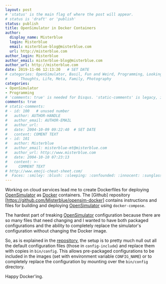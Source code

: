 ```yaml
---
layout: post
# 'status' is the main flag of where the post will appear.
# status is 'draft' or 'publish'
status: publish
title: OpenSimulator in Docker Containers
author:
  display_name: Misterblue
  login: Misterblue
  email: misterblue-blog@misterblue.com
  url: http://misterblue.com
author_login: Misterblue
author_email: misterblue-blog@misterblue.com
author_url: http://misterblue.com
date: 2019-11-06 12:13:20   # SET DATE
# categories: OpenSimulator, Basil, Fun and Weird, Programming, LookingGlass, Travel
#      Thoughts, Life, Meta, Family, Photography
categories:
- OpenSimulator
- Programming
# 'comments: true' is needed for Disqus. 'static-comments' is legacy, imbedded comments.
comments: true
# static-comments:
# - id: 100   # unused number
#   author: AUTHOR-HANDLE
#   author_email: AUTHOR-EMAIL
#   author_url:
#   date: 2004-10-09 09:22:40  # SET DATE
#   content: COMENT TEXT
# - id: 101
#   author: Misterblue
#   author_email: misterblue-mt@misterblue.com
#   author_url: http://www.misterblue.com
#   date: 2004-10-10 07:23:13
#   content: >-
#     COMMENT TEXT
# http://www.emoji-cheat-sheet.com/
#  Faces: :smiley: :blush: :sleeping: :confounded: :innocent: :sunglasses: :sleepy:
---
```

Working on cloud services lead me to create Dockerfiles for deploying
[OpenSimulator] as [Docker] containers.
The [Github] repository [https://github.com/Misterblue/opensim-docker]
contains instructions and files for building and deploying [OpenSimulator]
using `docker-compose`.

The hardest part of treaking [OpenSimulator] configuration because there are
so many files that need changing and I wanted to have both packaged configurations
and the ability to completely replace the simulator's configuration without changing
the Docker image.

So, as is explained in the [repository], the setup is to pretty much null out all
the default configuration files (those in `config-include`) and replace them with
copies in `bin/config`. This allows pre-packaged configurations to be included
in the images (set with environment variable `CONFIG_NAME`) or to completely replace
the configuration by mounting over the `bin/config` directory.

Happy Docker'ing.

[OpenSimulator]: https://opensimulator.org/
[Docker]: https://www.docker.com/
[repository]: https://github.com/Misterblue/opensim-docker
[https://github.com/Misterblue/opensim-docker]: https://github.com/Misterblue/opensim-docker
